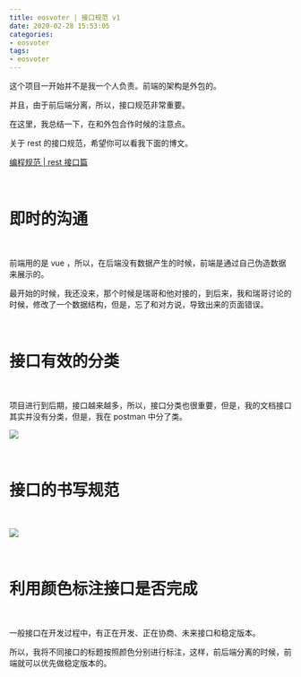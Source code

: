 ```yaml
---
title: eosvoter | 接口规范 v1
date: 2020-02-28 15:53:05
categories:
- eosvoter
tags:
- eosvoter
---
```

这个项目一开始并不是我一个人负责。前端的架构是外包的。

并且，由于前后端分离，所以，接口规范非常重要。

在这里，我总结一下，在和外包合作时候的注意点。

关于 rest 的接口规范，希望你可以看我下面的博文。

[编程规范 | rest 接口篇](https://benpaodewoniu.github.io/2020/03/03/standard0/)

<!-- more -->

<br/>

# 即时的沟通

<br/>

前端用的是 vue ，所以，在后端没有数据产生的时候，前端是通过自己伪造数据来展示的。

最开始的时候，我还没来，那个时候是瑞哥和他对接的，到后来，我和瑞哥讨论的时候，修改了一个数据结构，但是，忘了和对方说，导致出来的页面错误。

<br/>

# 接口有效的分类

<br/>

项目进行到后期，接口越来越多，所以，接口分类也很重要，但是，我的文档接口其实并没有分类，但是，我在 postman 中分了类。

![](/images/eos_voter/6_0.png)

<br/>

# 接口的书写规范

<br/>

![](/images/eos_voter/6_1.png)

<br/>

# 利用颜色标注接口是否完成

<br/>

一般接口在开发过程中，有正在开发、正在协商、未来接口和稳定版本。

所以，我将不同接口的标题按照颜色分别进行标注，这样，前后端分离的时候，前端就可以优先做稳定版本的。

